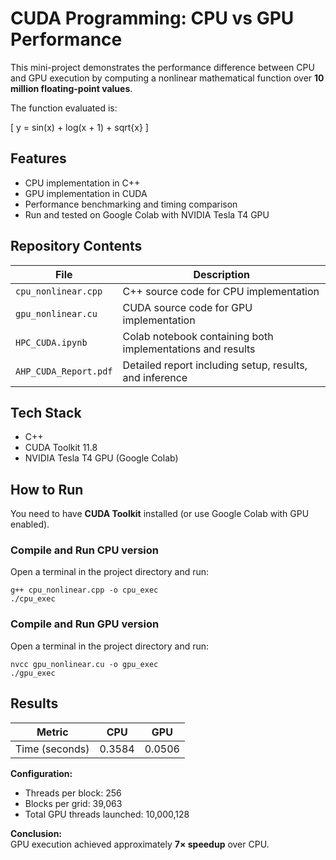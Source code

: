 # CUDA Programming: CPU vs GPU Performance

This mini-project demonstrates the performance difference between CPU and GPU execution by computing a nonlinear mathematical function over **10 million floating-point values**.

The function evaluated is:

\[
y = sin(x) + log(x + 1) + sqrt{x}
\]


## Features
- CPU implementation in C++
- GPU implementation in CUDA
- Performance benchmarking and timing comparison
- Run and tested on Google Colab with NVIDIA Tesla T4 GPU


## Repository Contents

| File | Description |
|------|-------------|
| `cpu_nonlinear.cpp` | C++ source code for CPU implementation |
| `gpu_nonlinear.cu` | CUDA source code for GPU implementation |
| `HPC_CUDA.ipynb` | Colab notebook containing both implementations and results |
| `AHP_CUDA_Report.pdf` | Detailed report including setup, results, and inference |


## Tech Stack
- C++
- CUDA Toolkit 11.8
- NVIDIA Tesla T4 GPU (Google Colab)


## How to Run

You need to have **CUDA Toolkit** installed (or use Google Colab with GPU enabled).

### Compile and Run CPU version
Open a terminal in the project directory and run:
```
g++ cpu_nonlinear.cpp -o cpu_exec
./cpu_exec
```

### Compile and Run GPU version
Open a terminal in the project directory and run:
```
nvcc gpu_nonlinear.cu -o gpu_exec
./gpu_exec
```


## Results

| Metric | CPU | GPU |
|--------|-----|-----|
| Time (seconds) | 0.3584 | 0.0506 |

**Configuration:**
- Threads per block: 256  
- Blocks per grid: 39,063  
- Total GPU threads launched: 10,000,128  

**Conclusion:**  
GPU execution achieved approximately **7× speedup** over CPU.
